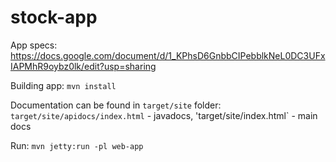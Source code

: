 # stock-app
App specs: https://docs.google.com/document/d/1_KPhsD6GnbbCIPebblkNeL0DC3UFxIAPMhR9oybz0lk/edit?usp=sharing

Building app:
 `mvn install`
 
Documentation can be found in `target/site` folder:
`target/site/apidocs/index.html` - javadocs, 'target/site/index.html` - main docs
 
Run: `mvn jetty:run -pl web-app`
 
